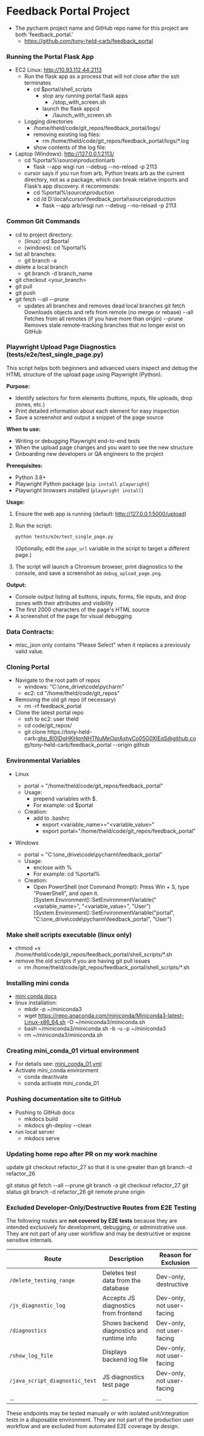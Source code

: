 # Feedback Portal Project

* The pycharm project name and GitHub repo name for this project are both 'feedback_portal.'
  * https://github.com/tony-held-carb/feedback_portal

### Running the Portal Flask App
* EC2 Linux: http://10.93.112.44:2113
  * Run the flask app as a process that will not close after the ssh terminates
    * cd $portal/shell_scripts
      * stop any running portal flask apps
        * ./stop_with_screen.sh
      * launch the flask appcd
        * ./launch_with_screen.sh
  * Logging directories
    * /home/theld/code/git_repos/feedback_portal/logs/
    * removing existing log files:
      * rm /home/theld/code/git_repos/feedback_portal/logs/*.log
    * show contents of the log file:
* Laptop (Windows): http://127.0.0.1:2113/
    * cd %portal%\source\production\arb
      * flask --app wsgi run --debug --no-reload -p 2113
  * cursor says if you run from arb, Python treats arb as the current directory, not as a package, which can break relative imports and Flask’s app discovery. it recommends:
    * cd %portal%\source\production
    * cd /d D:\local\cursor\feedback_portal\source\production
      * flask --app arb/wsgi run --debug --no-reload -p 2113

### Common Git Commands
  * cd to project directory:
    * (linux): cd $portal
    * (windows): cd %portal%
  * list all branches:
    * git branch -a
  * delete a local branch
    * git branch -d branch_name
  * git checkout <your_branch>
  * git pull
  * git push
  * git fetch --all --prune 
    * updates all branches and removes dead local branches
        git fetch   Downloads objects and refs from remote (no merge or rebase)
        --all       Fetches from all remotes (if you have more than origin)
        --prune     Removes stale remote-tracking branches that no longer exist on GitHub

### Playwright Upload Page Diagnostics (tests/e2e/test_single_page.py)
This script helps both beginners and advanced users inspect and debug the HTML structure of the upload page using Playwright (Python).

**Purpose:**
- Identify selectors for form elements (buttons, inputs, file uploads, drop zones, etc.)
- Print detailed information about each element for easy inspection
- Save a screenshot and output a snippet of the page source

**When to use:**
- Writing or debugging Playwright end-to-end tests
- When the upload page changes and you want to see the new structure
- Onboarding new developers or QA engineers to the project

**Prerequisites:**
- Python 3.8+
- Playwright Python package (`pip install playwright`)
- Playwright browsers installed (`playwright install`)

**Usage:**
1. Ensure the web app is running (default: http://127.0.0.1:5000/upload)
2. Run the script:

   ```bash
   python tests/e2e/test_single_page.py
   ```
   (Optionally, edit the `page_url` variable in the script to target a different page.)

3. The script will launch a Chromium browser, print diagnostics to the console, and save a screenshot as `debug_upload_page.png`.

**Output:**
- Console output listing all buttons, inputs, forms, file inputs, and drop zones with their attributes and visibility
- The first 2000 characters of the page's HTML source
- A screenshot of the page for visual debugging

### Data Contracts:
  * misc_json only contains "Please Select" when it replaces a previously valid value.

### Cloning Portal
* Navigate to the root path of repos
  * windows: "C:\one_drive\code\pycharm\"
  * ec2: cd "/home/theld/code/git_repos"
* Removing the old git repo (if necessary)
  * rm -rf feedback_portal
* Clone the latest portal repo
  * ssh to ec2: user theld
  * cd code/git_repos/
  * git clone https://tony-held-carb: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@github.com/tony-held-carb/feedback_portal  --origin github

### Environmental Variables
* Linux
  * portal = "/home/theld/code/git_repos/feedback_portal"
  * Usage: 
    * prepend variables with $.  
    * For example: cd $portal
  * Creation:
    * add to .bashrc
      * export <variable_name>="<variable_value>"
      * export portal="/home/theld/code/git_repos/feedback_portal"

* Windows
  * portal = "C:\one_drive\code\pycharm\feedback_portal"
  * Usage: 
    * enclose with % 
    * For example: cd %portal%
  * Creation:
    * Open PowerShell (not Command Prompt):
      Press Win + S, type "PowerShell", and open it.
      [System.Environment]::SetEnvironmentVariable("<variable_name>", "<variable_value>", "User")
      [System.Environment]::SetEnvironmentVariable("portal", "C:\one_drive\code\pycharm\feedback_portal", "User")

### Make shell scripts executable (linux only)
  * chmod +x /home/theld/code/git_repos/feedback_portal/shell_scripts/*.sh
  * remove the old scripts if you are having git pull issues
    * rm /home/theld/code/git_repos/feedback_portal/shell_scripts/*.sh

### Installing mini conda
  * [mini conda docs](https://docs.conda.io/projects/conda/en/latest/user-guide/install/linux.html)
  * linux installation:
    * mkdir -p ~/miniconda3
    * wget https://repo.anaconda.com/miniconda/Miniconda3-latest-Linux-x86_64.sh -O ~/miniconda3/miniconda.sh
    * bash ~/miniconda3/miniconda.sh -b -u -p ~/miniconda3
    * rm ~/miniconda3/miniconda.sh

### Creating mini_conda_01 virtual environment
  * For details see: [mini_conda_01.yml](admin/mini_conda_01.yml) 
* Activate mini_conda environment
  * conda deactivate
  * conda activate mini_conda_01

### Pushing documentation site to GitHub
* Pushing to GitHub docs
  * mkdocs build
  * mkdocs gh-deploy --clean
* run local server
  * mkdocs serve

### Updating home repo after PR on my work machine
update                            git checkout refactor_27
so that it is one greater than    git branch -d refactor_26

git status
git fetch --all --prune
git branch -a
git checkout refactor_27
git status
git branch -d refactor_26
git remote prune origin

### Excluded Developer-Only/Destructive Routes from E2E Testing

The following routes are **not covered by E2E tests** because they are intended exclusively for development, debugging, or administrative use. They are not part of any user workflow and may be destructive or expose sensitive internals.

| Route                        | Description                                      | Reason for Exclusion         |
|------------------------------|--------------------------------------------------|-----------------------------|
| `/delete_testing_range`      | Deletes test data from the database              | Dev-only, destructive       |
| `/js_diagnostic_log`         | Accepts JS diagnostics from frontend             | Dev-only, not user-facing   |
| `/diagnostics`               | Shows backend diagnostics and runtime info       | Dev-only, not user-facing   |
| `/show_log_file`             | Displays backend log file                        | Dev-only, not user-facing   |
| `/java_script_diagnostic_test` | JS diagnostics test page                       | Dev-only, not user-facing   |
| ...                          | ...                                              | ...                         |

These endpoints may be tested manually or with isolated unit/integration tests in a disposable environment. They are not part of the production user workflow and are excluded from automated E2E coverage by design.